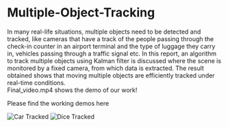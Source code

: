 # Multiple-Object-Tracking
In many real-life situations, multiple objects need to be detected and tracked, like cameras that
have a track of the people passing through the check-in counter in an airport terminal and the
type of luggage they carry in, vehicles passing through a traffic signal etc. In this report, an
algorithm to track multiple objects using Kalman filter is discussed where the scene is monitored
by a fixed camera, from which data is extracted. The result obtained shows that moving multiple
objects are efficiently tracked under real-time conditions. <br>
Final_video.mp4 shows the demo of our work!

Please find the working demos here

![Car Tracked](https://github.com/fatwir/Multiple-Object-Tracking/assets/81345858/409c826b-c8ad-411d-9377-695aac99e946)
![Dice Tracked](https://github.com/fatwir/Multiple-Object-Tracking/assets/81345858/822c7f36-b548-44d6-8cc6-e86b31831d3f)
